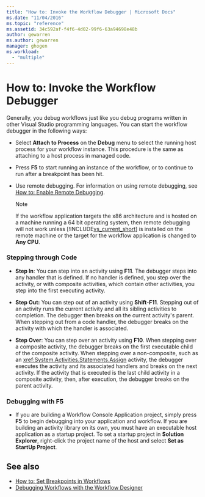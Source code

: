 ```yaml
---
title: "How to: Invoke the Workflow Debugger | Microsoft Docs"
ms.date: "11/04/2016"
ms.topic: "reference"
ms.assetid: 34c592af-f4f6-4d02-99f6-63a94698e48b
author: gewarren
ms.author: gewarren
manager: ghogen
ms.workload: 
  - "multiple"
---
```

# How to: Invoke the Workflow Debugger
Generally, you debug workflows just like you debug programs written in other Visual Studio programming languages. You can start the workflow debugger in the following ways:

-   Select **Attach to Process** on the **Debug** menu to select the running host process for your workflow instance. This procedure is the same as attaching to a host process in managed code.

-   Press **F5** to start running an instance of the workflow, or to continue to run after a breakpoint has been hit.

-   Use remote debugging. For information on using remote debugging, see [How to: Enable Remote Debugging](http://go.microsoft.com/fwlink/?LinkId=196257).

    > [!NOTE]
    > If the workflow application targets the x86 architecture and is hosted on a machine running a 64 bit operating system, then remote debugging will not work unless [!INCLUDE[vs_current_short](../code-quality/includes/vs_current_short_md.md)] is installed on the remote machine or the target for the workflow application is changed to **Any CPU**.

### Stepping through Code

-   **Step In**: You can step into an activity using **F11**. The debugger steps into any handler that is defined. If no handler is defined, you step over the activity, or with composite activities, which contain other activities, you step into the first executing activity.

-   **Step Out:** You can step out of an activity using **Shift-F11**. Stepping out of an activity runs the current activity and all its sibling activities to completion. The debugger then breaks on the current activity's parent. When stepping out from a code handler, the debugger breaks on the activity with which the handler is associated.

-   **Step Over**: You can step over an activity using **F10**. When stepping over a composite activity, the debugger breaks on the first executable child of the composite activity. When stepping over a non-composite, such as an <xref:System.Activities.Statements.Assign> activity, the debugger executes the activity and its associated handlers and breaks on the next activity. If the activity that is executed is the last child activity in a composite activity, then, after execution, the debugger breaks on the parent activity.

### Debugging with F5

-   If you are building a Workflow Console Application project, simply press **F5** to begin debugging into your application and workflow. If you are building an activity library on its own, you must have an executable host application as a startup project. To set a startup project in **Solution Explorer**, right-click the project name of the host and select **Set as StartUp Project**.

## See also

- [How to: Set Breakpoints in Workflows](../workflow-designer/how-to-set-breakpoints-in-workflows.md)
- [Debugging Workflows with the Workflow Designer](../workflow-designer/debugging-workflows-with-the-workflow-designer.md)